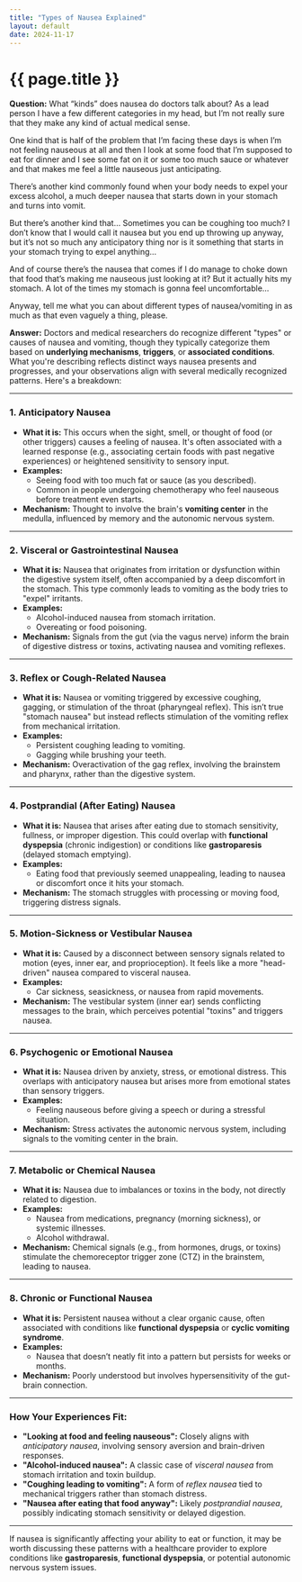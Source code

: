 ```yaml
---
title: "Types of Nausea Explained"
layout: default
date: 2024-11-17
---
```


# {{ page.title }}

**Question:** What “kinds” does nausea do doctors talk about? As a lead person I have a few different categories in my head, but I’m not really sure that they make any kind of actual medical sense.

One kind that is half of the problem that I’m facing these days is when I’m not feeling nauseous at all and then I look at some food that I’m supposed to eat for dinner and I see some fat on it or some too much sauce or whatever and that makes me feel a little nauseous just anticipating.

There’s another kind commonly found when your body needs to expel your excess alcohol, a much deeper nausea that starts down in your stomach and turns into vomit. 

But there’s another kind that… Sometimes you can be coughing too much? I don’t know that I would call it nausea but you end up throwing up anyway, but it’s not so much any anticipatory thing nor is it something that starts in your stomach trying to expel anything… 

And of course there’s the nausea that comes if I do manage to choke down that food that’s making me nauseous just looking at it? But it actually hits my stomach. A lot of the times my stomach is gonna feel uncomfortable… 

Anyway, tell me what you can about different types of nausea/vomiting in as much as that even vaguely a thing, please.

**Answer:** Doctors and medical researchers do recognize different "types" or causes of nausea and vomiting, though they typically categorize them based on **underlying mechanisms**, **triggers**, or **associated conditions**. What you're describing reflects distinct ways nausea presents and progresses, and your observations align with several medically recognized patterns. Here's a breakdown:

---

### 1. **Anticipatory Nausea**  
   - **What it is:** This occurs when the sight, smell, or thought of food (or other triggers) causes a feeling of nausea. It's often associated with a learned response (e.g., associating certain foods with past negative experiences) or heightened sensitivity to sensory input.  
   - **Examples:** 
     - Seeing food with too much fat or sauce (as you described).  
     - Common in people undergoing chemotherapy who feel nauseous before treatment even starts.  
   - **Mechanism:** Thought to involve the brain's **vomiting center** in the medulla, influenced by memory and the autonomic nervous system.  

---

### 2. **Visceral or Gastrointestinal Nausea**  
   - **What it is:** Nausea that originates from irritation or dysfunction within the digestive system itself, often accompanied by a deep discomfort in the stomach. This type commonly leads to vomiting as the body tries to "expel" irritants.  
   - **Examples:**
     - Alcohol-induced nausea from stomach irritation.  
     - Overeating or food poisoning.  
   - **Mechanism:** Signals from the gut (via the vagus nerve) inform the brain of digestive distress or toxins, activating nausea and vomiting reflexes.  

---

### 3. **Reflex or Cough-Related Nausea**  
   - **What it is:** Nausea or vomiting triggered by excessive coughing, gagging, or stimulation of the throat (pharyngeal reflex). This isn’t true "stomach nausea" but instead reflects stimulation of the vomiting reflex from mechanical irritation.  
   - **Examples:** 
     - Persistent coughing leading to vomiting.  
     - Gagging while brushing your teeth.  
   - **Mechanism:** Overactivation of the gag reflex, involving the brainstem and pharynx, rather than the digestive system.  

---

### 4. **Postprandial (After Eating) Nausea**  
   - **What it is:** Nausea that arises after eating due to stomach sensitivity, fullness, or improper digestion. This could overlap with **functional dyspepsia** (chronic indigestion) or conditions like **gastroparesis** (delayed stomach emptying).  
   - **Examples:**  
     - Eating food that previously seemed unappealing, leading to nausea or discomfort once it hits your stomach.  
   - **Mechanism:** The stomach struggles with processing or moving food, triggering distress signals.  

---

### 5. **Motion-Sickness or Vestibular Nausea**  
   - **What it is:** Caused by a disconnect between sensory signals related to motion (eyes, inner ear, and proprioception). It feels like a more "head-driven" nausea compared to visceral nausea.  
   - **Examples:**  
     - Car sickness, seasickness, or nausea from rapid movements.  
   - **Mechanism:** The vestibular system (inner ear) sends conflicting messages to the brain, which perceives potential "toxins" and triggers nausea.  

---

### 6. **Psychogenic or Emotional Nausea**  
   - **What it is:** Nausea driven by anxiety, stress, or emotional distress. This overlaps with anticipatory nausea but arises more from emotional states than sensory triggers.  
   - **Examples:**  
     - Feeling nauseous before giving a speech or during a stressful situation.  
   - **Mechanism:** Stress activates the autonomic nervous system, including signals to the vomiting center in the brain.  

---

### 7. **Metabolic or Chemical Nausea**  
   - **What it is:** Nausea due to imbalances or toxins in the body, not directly related to digestion.  
   - **Examples:**  
     - Nausea from medications, pregnancy (morning sickness), or systemic illnesses.  
     - Alcohol withdrawal.  
   - **Mechanism:** Chemical signals (e.g., from hormones, drugs, or toxins) stimulate the chemoreceptor trigger zone (CTZ) in the brainstem, leading to nausea.  

---

### 8. **Chronic or Functional Nausea**  
   - **What it is:** Persistent nausea without a clear organic cause, often associated with conditions like **functional dyspepsia** or **cyclic vomiting syndrome**.  
   - **Examples:**  
     - Nausea that doesn’t neatly fit into a pattern but persists for weeks or months.  
   - **Mechanism:** Poorly understood but involves hypersensitivity of the gut-brain connection.  

---

### How Your Experiences Fit:
- **"Looking at food and feeling nauseous":** Closely aligns with *anticipatory nausea*, involving sensory aversion and brain-driven responses.  
- **"Alcohol-induced nausea":** A classic case of *visceral nausea* from stomach irritation and toxin buildup.  
- **"Coughing leading to vomiting":** A form of *reflex nausea* tied to mechanical triggers rather than stomach distress.  
- **"Nausea after eating that food anyway":** Likely *postprandial nausea*, possibly indicating stomach sensitivity or delayed digestion.

---

If nausea is significantly affecting your ability to eat or function, it may be worth discussing these patterns with a healthcare provider to explore conditions like **gastroparesis**, **functional dyspepsia**, or potential autonomic nervous system issues.